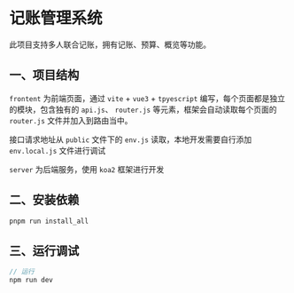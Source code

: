 # 记账管理系统

此项目支持多人联合记账，拥有记账、预算、概览等功能。

## 一、项目结构

`frontent` 为前端页面，通过 `vite` + `vue3` + `tpyescript` 编写，每个页面都是独立的模块，包含独有的 `api.js`、 `router.js` 等元素，框架会自动读取每个页面的 `router.js` 文件并加入到路由当中。

接口请求地址从 `public` 文件下的 `env.js` 读取，本地开发需要自行添加 `env.local.js` 文件进行调试

`server` 为后端服务，使用 `koa2` 框架进行开发

## 二、安装依赖

```js
pnpm run install_all
```


## 三、运行调试

```js
// 运行
npm run dev
```
